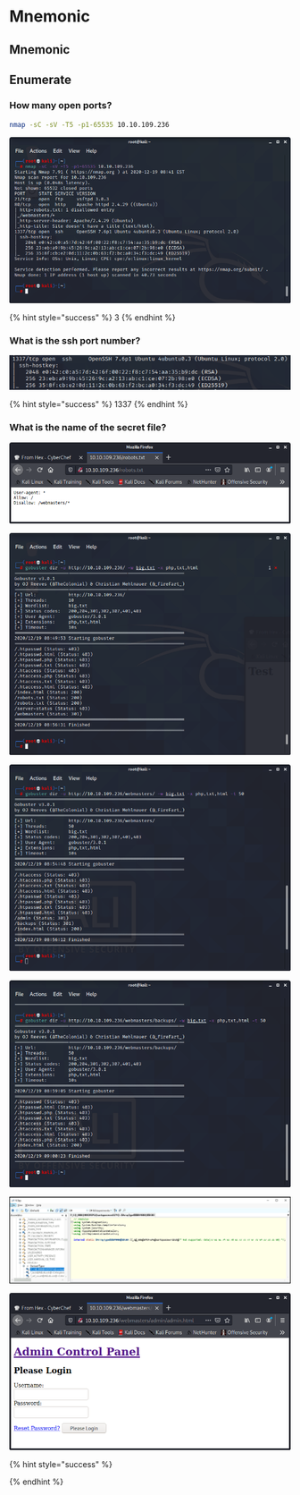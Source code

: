# Mnemonic

## Mnemonic

## Enumerate

### How many open ports?

```bash
nmap -sC -sV -T5 -p1-65535 10.10.109.236
```

![](.gitbook/assets/image%20%28140%29.png)

{% hint style="success" %}
3
{% endhint %}

### What is the ssh port number? 

![](.gitbook/assets/image%20%28133%29.png)

{% hint style="success" %}
1337
{% endhint %}

### What is the name of the secret file?

![](.gitbook/assets/image%20%28139%29.png)

![](.gitbook/assets/image%20%28137%29.png)

![](.gitbook/assets/image%20%28138%29.png)

![](.gitbook/assets/image%20%28135%29.png)

![](.gitbook/assets/image%20%28134%29.png)

![](.gitbook/assets/image%20%28142%29.png)

{% hint style="success" %}

{% endhint %}

